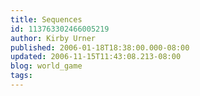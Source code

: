 ```yaml
---
title: Sequences
id: 113763302466005219
author: Kirby Urner
published: 2006-01-18T18:38:00.000-08:00
updated: 2006-11-15T11:43:08.213-08:00
blog: world_game
tags: 
---
```


